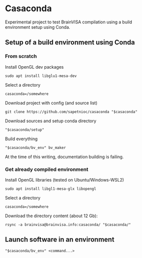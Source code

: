 # Casaconda
Experimental project to test BrainVISA compilation using a build environment setup using Conda.

## Setup of a build environment using Conda

### From scratch

Install OpenGL dev packages
```
sudo apt install libglu1-mesa-dev
```

Select a directory
```
casaconda=/somewhere
```

Download project with config (and source list)
```
git clone https://github.com/sapetnioc/casaconda "$casaconda"
```

Download sources and setup conda directory
```
"$casaconda/setup"
```

Build everything
```
"$casaconda/bv_env" bv_maker
```

At the time of this writing, documentation building is failing.

### Get already compiled environment

Install OpenGL libraries (tested on Ubuntu/Windows-WSL2)
```
sudo apt install libgl1-mesa-glx libopengl
```

Select a directory
```
casaconda=/somewhere
```

Download the directory content (about 12 Gb):
```
rsync -a brainvisa@brainvisa.info:casaconda/ "$casaconda/"
```

## Launch software in an environment

```
"$casaconda/bv_env" <command...>
```
